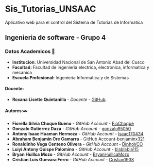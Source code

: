 # Sis_Tutorias_UNSAAC
Aplicativo web para el control del Sistema de Tutorias de Informatica
## Ingenieria de software - Grupo 4
### Datos Academicos 📖

- **Institucion:** Universidad Nacional de San Antonio Abad del Cusco
- **Facultad:** Facultad de ingenieria electrica, electronica, informatica y mecanica
- **Escuela Profesional:** Ingenieria Informatica y de Sistemas

#### Docente:

- **Roxana Lisette Quintanilla** - _Docente_ - [GitHub](https://github.com/nitanilla).

#### Autores:✒️
- **Fiorella Silvia Choque Bueno** - _GitHub Account_ - [FioChoque](https://github.com/FioChoque)
- **Gonzalo Gutierrez Daza** - _GitHub Account_ - [gonzalo95050](https://github.com/gonzalo95050)
- **Antony Isaac Huaman Hermoza** - _GitHub Account_ - [Isaac170434](https://github.com/Isaac170434)
- **Abraham Benjamin Ore Gamarra** - GitHub Account-[benjaminx321](https://github.com/benjaminx321)
- **Ronaldinho Vega Centeno Olivera** - _GitHub Account_ - [DinhoVCO](https://github.com/DinhoVCO)
- **Luiyi Antony Quispe Palomino** - _GitHub Account_ - [blablabla115](https://github.com/blablabla115)
- **Bryan Huillca Mozo** - _GitHub Account_ - [BryanHuillcaMozo](https://github.com/BryanHuillcaMozo)
- **Cristian Luis Guevara Ferro** - _GitHub Account_ - [Cristian1938](https://github.com/cristian1938)
